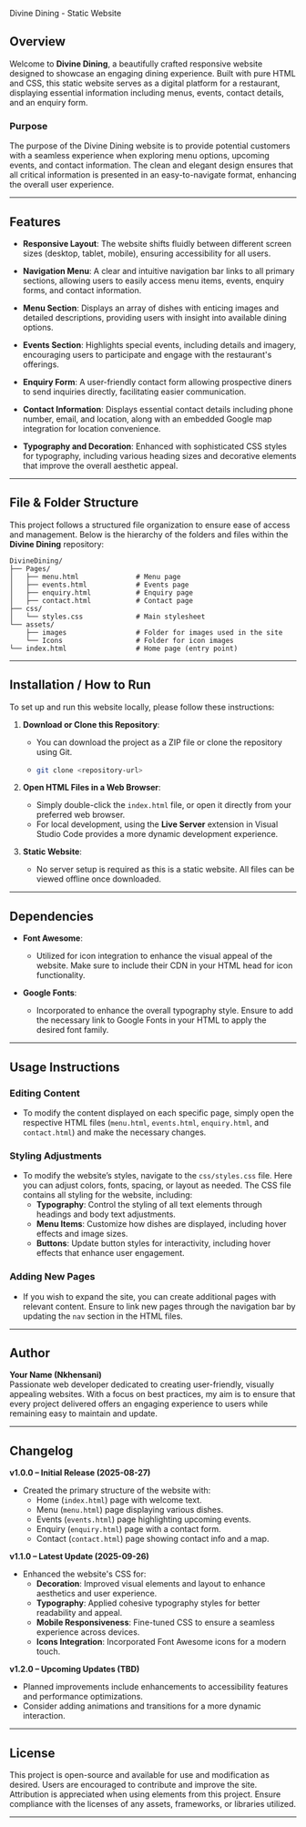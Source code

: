 
Divine Dining - Static Website

## Overview

Welcome to **Divine Dining**, a beautifully crafted responsive website designed to showcase an engaging dining experience. Built with pure HTML and CSS, this static website serves as a digital platform for a restaurant, displaying essential information including menus, events, contact details, and an enquiry form.

### Purpose

The purpose of the Divine Dining website is to provide potential customers with a seamless experience when exploring menu options, upcoming events, and contact information. The clean and elegant design ensures that all critical information is presented in an easy-to-navigate format, enhancing the overall user experience.

---

## Features

- **Responsive Layout**: The website shifts fluidly between different screen sizes (desktop, tablet, mobile), ensuring accessibility for all users.
  
- **Navigation Menu**: A clear and intuitive navigation bar links to all primary sections, allowing users to easily access menu items, events, enquiry forms, and contact information.

- **Menu Section**: Displays an array of dishes with enticing images and detailed descriptions, providing users with insight into available dining options.

- **Events Section**: Highlights special events, including details and imagery, encouraging users to participate and engage with the restaurant's offerings.

- **Enquiry Form**: A user-friendly contact form allowing prospective diners to send inquiries directly, facilitating easier communication.

- **Contact Information**: Displays essential contact details including phone number, email, and location, along with an embedded Google map integration for location convenience.

- **Typography and Decoration**: Enhanced with sophisticated CSS styles for typography, including various heading sizes and decorative elements that improve the overall aesthetic appeal.

---

## File & Folder Structure

This project follows a structured file organization to ensure ease of access and management. Below is the hierarchy of the folders and files within the **Divine Dining** repository:

```
DivineDining/
├── Pages/
│   ├── menu.html              # Menu page
│   ├── events.html            # Events page
│   ├── enquiry.html           # Enquiry page
│   ├── contact.html           # Contact page
├── css/
│   └── styles.css             # Main stylesheet
└── assets/
    ├── images                 # Folder for images used in the site
    └── Icons                  # Folder for icon images
└── index.html                 # Home page (entry point)
```

---

## Installation / How to Run

To set up and run this website locally, please follow these instructions:

1. **Download or Clone this Repository**: 
   - You can download the project as a ZIP file or clone the repository using Git.
   - ```bash
     git clone <repository-url>
     ```

2. **Open HTML Files in a Web Browser**:
   - Simply double-click the `index.html` file, or open it directly from your preferred web browser.
   - For local development, using the **Live Server** extension in Visual Studio Code provides a more dynamic development experience.

3. **Static Website**:
   - No server setup is required as this is a static website. All files can be viewed offline once downloaded.

---

## Dependencies

- **Font Awesome**: 
  - Utilized for icon integration to enhance the visual appeal of the website. Make sure to include their CDN in your HTML head for icon functionality.

- **Google Fonts**: 
  - Incorporated to enhance the overall typography style. Ensure to add the necessary link to Google Fonts in your HTML to apply the desired font family.

---

## Usage Instructions

### Editing Content

- To modify the content displayed on each specific page, simply open the respective HTML files (`menu.html`, `events.html`, `enquiry.html`, and `contact.html`) and make the necessary changes. 

### Styling Adjustments

- To modify the website’s styles, navigate to the `css/styles.css` file. Here you can adjust colors, fonts, spacing, or layout as needed. The CSS file contains all styling for the website, including:
  - **Typography**: Control the styling of all text elements through headings and body text adjustments.
  - **Menu Items**: Customize how dishes are displayed, including hover effects and image sizes.
  - **Buttons**: Update button styles for interactivity, including hover effects that enhance user engagement.

### Adding New Pages

- If you wish to expand the site, you can create additional pages with relevant content. Ensure to link new pages through the navigation bar by updating the `nav` section in the HTML files.

---

## Author

**Your Name (Nkhensani)**  
Passionate web developer dedicated to creating user-friendly, visually appealing websites. With a focus on best practices, my aim is to ensure that every project delivered offers an engaging experience to users while remaining easy to maintain and update.

---

## Changelog

**v1.0.0 – Initial Release (2025-08-27)**  
- Created the primary structure of the website with:
  - Home (`index.html`) page with welcome text.
  - Menu (`menu.html`) page displaying various dishes.
  - Events (`events.html`) page highlighting upcoming events.
  - Enquiry (`enquiry.html`) page with a contact form.
  - Contact (`contact.html`) page showing contact info and a map.

**v1.1.0 – Latest Update (2025-09-26)**  
- Enhanced the website's CSS for:
  - **Decoration**: Improved visual elements and layout to enhance aesthetics and user experience.
  - **Typography**: Applied cohesive typography styles for better readability and appeal.
  - **Mobile Responsiveness**: Fine-tuned CSS to ensure a seamless experience across devices.
  - **Icons Integration**: Incorporated Font Awesome icons for a modern touch.

**v1.2.0 – Upcoming Updates (TBD)**  
- Planned improvements include enhancements to accessibility features and performance optimizations.
- Consider adding animations and transitions for a more dynamic interaction.

---

## License

This project is open-source and available for use and modification as desired. Users are encouraged to contribute and improve the site. Attribution is appreciated when using elements from this project. Ensure compliance with the licenses of any assets, frameworks, or libraries utilized.

---
